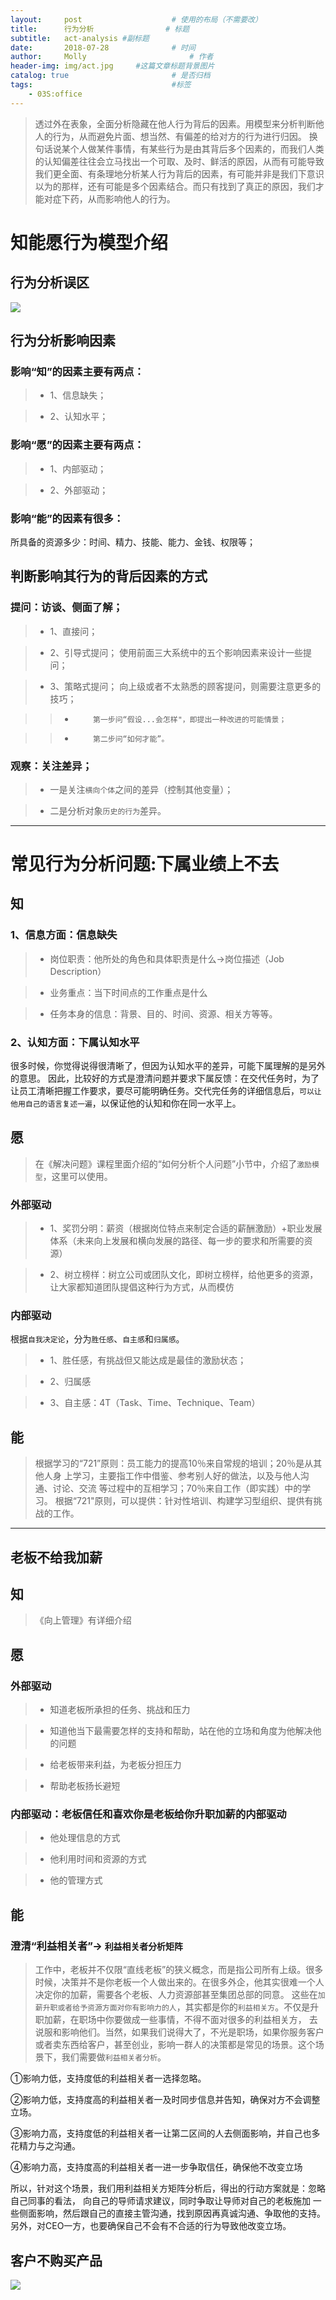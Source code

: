 ```yaml
---
layout:     post   				    # 使用的布局（不需要改）
title:      行为分析 				# 标题
subtitle:   act-analysis #副标题
date:       2018-07-28 				# 时间
author:     Molly 						# 作者
header-img: img/act.jpg 	#这篇文章标题背景图片
catalog: true 						# 是否归档
tags:								#标签
    - 03S:office
---
```


>透过外在表象，全面分析隐藏在他人行为背后的因素。用模型来分析判断他人的行为，从而避免片面、想当然、有偏差的给对方的行为进行归因。
换句话说某个人做某件事情，有某些行为是由其背后多个因素的，而我们人类的认知偏差往往会立马找出一个可取、及时、鲜活的原因，从而有可能导致我们更全面、有条理地分析某人行为背后的因素，有可能并非是我们下意识以为的那样，还有可能是多个因素结合。而只有找到了真正的原因，我们才能对症下药，从而影响他人的行为。


# 知能愿行为模型介绍

## 行为分析误区

![](https://i.loli.net/2018/07/29/5b5dc7cc702a3.png)



## 行为分析影响因素


### 影响“知”的因素主要有两点：

>* 1、信息缺失；

>* 2、认知水平；




### 影响“愿”的因素主要有两点：

>* 1、内部驱动；

>* 2、外部驱动；


### 影响“能”的因素有很多：

所具备的资源多少：时间、精力、技能、能力、金钱、权限等；




## 判断影响其行为的背后因素的方式


### 提问：访谈、侧面了解；

>* 1、直接问；

>* 2、引导式提问；
使用前面三大系统中的五个影响因素来设计一些提问；

>* 3、策略式提问；
向上级或者不太熟悉的顾客提问，则需要注意更多的技巧；

>>* 		第一步问“假设...会怎样"，即提出一种改进的可能情景；

>>* 		第二步问“如何才能”。



### 观察：关注差异；

>* 一是关注``横向个体``之间的差异（控制其他变量）；

>* 二是分析对象``历史的行为``差异。

***

# 常见行为分析问题:下属业绩上不去

## 知

### 1、信息方面：信息缺失

> * 岗位职责：他所处的角色和具体职责是什么→岗位描述（Job Description）

> * 业务重点：当下时间点的工作重点是什么

> * 任务本身的信息：背景、目的、时间、资源、相关方等等。




### 2、认知方面：下属认知水平


很多时候，你觉得说得很清晰了，但因为认知水平的差异，可能下属理解的是另外的意思。
因此，比较好的方式是澄清问题并要求下属反馈：在交代任务时，为了让员工清晰把握工作要求，要尽可能明确任务。交代完任务的详细信息后，`可以让他用自己的语言复述一遍`，以保证他的认知和你在同一水平上。


## 愿

> 在《解决问题》课程里面介绍的“如何分析个人问题”小节中，介绍了`激励模型`，这里可以使用。

### 外部驱动

> * 1、奖罚分明：薪资（根据岗位特点来制定合适的薪酬激励）+职业发展体系（未来向上发展和横向发展的路径、每一步的要求和所需要的资源）

> * 2、树立榜样：树立公司或团队文化，即树立榜样，给他更多的资源，让大家都知道团队提倡这种行为方式，从而模仿


### 内部驱动

根据`自我决定论`，分为`胜任感`、`自主感`和`归属感`。

> * 1、胜任感，有挑战但又能达成是最佳的激励状态；

> * 2、归属感

> * 3、自主感：4T（Task、Time、Technique、Team）


## 能

> 根据学习的“721”原则：员工能力的提高10％来自常规的培训；20％是从其他人身 上学习，主要指工作中借鉴、参考别人好的做法，以及与他人沟通、讨论、交流 等过程中的互相学习；70％来自工作（即实践）中的学习。
根据“721"原则，可以提供：针对性培训、构建学习型组织、提供有挑战的工作。


***

## 老板不给我加薪


## 知
> 《向上管理》有详细介绍

## 愿

### 外部驱动

> * 知道老板所承担的任务、挑战和压力

> * 知道他当下最需要怎样的支持和帮助，站在他的立场和角度为他解决他的问题

> * 给老板带来利益，为老板分担压力

> * 帮助老板扬长避短


### 内部驱动：老板信任和喜欢你是老板给你升职加薪的内部驱动

> * 他处理信息的方式

> * 他利用时间和资源的方式

> * 他的管理方式


## 能

### 澄清“利益相关者”→ `利益相关者分析矩阵`

> 工作中，老板并不仅限“直线老板”的狭义概念，而是指公司所有上级。很多时候，决策并不是你老板一个人做出来的。在很多外企，他其实很难一个人决定你的加薪，需要各个老板、人力资源部甚至集团总部的同意。 这些在`加薪升职或者给予资源方面对你有影响力的人`，其实都是你的`利益相关方`。不仅是升职加薪，在职场中你要做成一些事情，不得不面对很多的利益相关方， 去说服和影响他们。当然，如果我们说得大了，不光是职场，如果你服务客户或者卖东西给客户，甚至创业，影响一群人的决策都是常见的场景。这个场景下，我们需要做`利益相关者分析`。

①影响力低，支持度低的利益相关者一选择忽略。

②影响力低，支持度高的利益相关者一及时同步信息并告知，确保对方不会调整立场。

③影响力高，支持度低的利益相关者一让第二区间的人去侧面影响，并自己也多花精力与之沟通。

④影响力高，支持度高的利益相关者一进一步争取信任，确保他不改变立场

所以，针对这个场景，我们用利益相关方矩阵分析后，得出的行动方案就是：忽略自己同事的看法， 向自己的导师请求建议，同时争取让导师对自己的老板施加 一些侧面影响，然后跟自己的直接主管沟通，找到原因再真诚沟通、争取他的支持。另外，对CEO一方，也要确保自己不会有不合适的行为导致他改变立场。

## 客户不购买产品


![](https://i.loli.net/2018/07/30/5b5e69caea76e.png)
